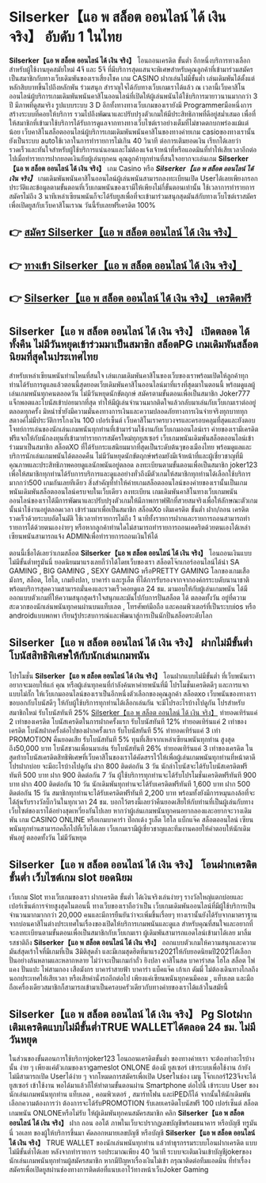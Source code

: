 # Silserker【แอ พ สล็อต ออนไลน์ ได้ เงิน จริง】  อับดับ 1 ในไทย

**Silserker【แอ พ สล็อต ออนไลน์ ได้ เงิน จริง】** โอนถอนเครดิต ขั้นต่ำ  อีกหนึ่งบริการทางเลือกสำหรับผู้ใช้งานยุคสมัยใหม่ 4จี และ 5จี ที่มีบริการสุดแสนจะพิเศษสำหรับคุณลูกค้าที่เข้ามาร่วมสมัครเป็นสมาชิกกับทางเว็บเดิมพันของเราเสี่ยงโชค เกม CASINO  ฝากเล่นไม่มีขั้นต่ำ เล่นเดิมพันได้ตั้งแต่ หลักสิบบาทขึ้นไปถึงหลักพัน ร่วมสนุก สำราญใจได้กับทางเว็บเกมเราได้แล้ว ณ เวลานี้เว็บคาสิโนออนไลน์ผู้บริการเกมเดิมพันพนันคาสิโนออนไลน์ที่เปิดให้ผู้เล่นพนันได้ใช้บริการมายาวนานมากกว่า 3 ปี มีภาพที่ดูสมจริง รูปแบบระบบ 3 D
อีกทั้งทางทางเว็บเกมของเรายังมี Programmerมือหนึ่งการสร้างระบบที่คอยให้บริการ  รวมไปถึงพัฒนาและปรับปรุงตัวเกมให้มีประสิทธิภาพที่ดีอยู่สม่ำเสมอ เพื่อที่ให้สมาชิกที่เข้ามาใช้บริการได้รับการดูแลจากทางทางเว็บไซต์เราอย่างเต็มที่ไม่ขาดตกบกพร่องแม้แต่น้อย เว็บคาสิโนสล็อตออนไลน์ผู้บริการเกมเดิมพันพนันคาสิโนของทางค่ายเกม casioของทางเรานั้นยังเป็นระบบ autoใช้เวลาในการทำรายการไม่เกิน 40 วินาที ต่อการเติมยอดเงิน เรียกได้เลยว่ารวดเร็วและทันใจสำหรับผู้ใช้บริการแน่นอนและไม่ต้องแจ้งเจ้าหน้าที่หรือแอดมินที่ทำให้เสียเวลาอีกต่อไปเมื่อทำรายการฝากยอดเงินกับผู้เล่นทุกคน
คุณลูกค้าทุกท่านที่สนใจอยากจะเล่นเกม **Silserker【แอ พ สล็อต ออนไลน์ ได้ เงิน จริง】** เกม Casino  หรือ ***Silserker【แอ พ สล็อต ออนไลน์ ได้ เงิน จริง】*** เกมเดิมพันพนันคาสิโนออนไลน์ผู้เล่นพนันสามารถลงทะเบียนเปิด Userได้เลยเพียงกรอกประวัติและข้อมูลตามขั้นตอนที่เว็บเกมพนันของเรามีให้เพียงไม่กี่ขั้นตอนเท่านั้น ใช้เวลาการทำรายการสมัครไม่ถึง 3 นาทีเหล่าเซียนพนันก็จะได้รับยูสเพื่อที่จะเข้ามาร่วมสนุกสุดมันส์กับทางเว็บไซต์เราสมัครเพื่อเปิดยูสกับเว็บคาสิโนเราณ วันนี้รับเลยฟรีเครดิต 100%

## 👉 [สมัคร Silserker【แอ พ สล็อต ออนไลน์ ได้ เงิน จริง】](https://archa888.com/)
## 👉 [ทางเข้า Silserker【แอ พ สล็อต ออนไลน์ ได้ เงิน จริง】](https://archa888.com/)
## 👉 [Silserker【แอ พ สล็อต ออนไลน์ ได้ เงิน จริง】 เครดิตฟรี](https://archa888.com/)

## Silserker【แอ พ สล็อต ออนไลน์ ได้ เงิน จริง】 เปิดตลอด ได้ทั้งคืน ไม่มีวันหยุดเข้าร่วมมาเป็นสมาชิก สล็อตPG เกมเดิมพันสล็อตนิยมที่สุดในประเทศไทย

สำหรับเหล่าเซียนพนันท่านไหนที่สนใจ เล่นเกมเดิมพันคาสิโนของเว็บของเราพร้อมเปิดให้ลูกค้าทุกท่านได้รับการดูแลแล้วตอนนี้สุดยอดเว็บเดิมพันคาสิโนออนไลน์มาที่แรงที่สุดมาในตอนนี้ พร้อมดูแลผู้เล่นเกมพนันทุกคนตลอดวัน ไม่มีวันหยุดนักขัตฤกษ์ สมัครตามขั้นตอนเพื่อเป็นสมาชิก Joker777 แจ็กพอตและโบนัสเข้าบ่อยมากที่สุด ทำให้มีผู้เล่นจำนวนมากติดใจแล้วกลับมาเล่นกับเว็บเกมเราต่ออยู่ตลอดทุกครั้ง มิหนำซ้ำยังมีความมั่นคงทางการเงินและความปลอดภัยทางการเงินจ่ายจริงทุกบาททุกสตางค์ไม่มีประวัติการโกงเงิน 100 เปอร์เซ็นต์ เว็บคาสิโนเราครบวงจรและครอบคลุมที่สุดและยังตอบโจทย์การเล่นของนักเล่นเกมพนันทุกท่านที่เข้ามาร่วมใช้งานกับเว็บเกมออนไลน์เรา
ค่ายของเรามีเครดิตฟรีแจกให้กับนักลงทุนที่เข้ามาทำรายการสมัครใหม่ทุกยูสเซอร์ เว็บเกมพนันเดิมพันสล็อตออนไลน์เข้าร่วมมาเป็นสมาชิก สล็อตXO ที่ได้รับกระแสนิยมมากที่สุดเป็นระดับต้นๆของเมืองไทย พร้อมดูแลและบริการนักเล่นเกมพนันได้ตลอดคืน ไม่มีวันหยุดนักขัตฤกษ์พร้อมยังมีเจ้าหน้าที่และผู้เชี่ยวชาญที่มีคุณภาพและประสิทธิภาพคอยดูแลนักพนันอยู่ตลอด ลงทะเบียนตามขั้นตอนเพื่อเป็นสมาชิก joker123 เพื่อให้สมาชิกทุกท่านได้รับการบริการและดูแลอย่างทั่วถึงมีตัวเกมให้สมาชิกทุกท่านได้เลือกใช้บริการมากกว่า500 เกมกันเลยทีเดียว
สิ่งสำคัญที่ทำให้ค่ายเกมสล็อตออนไลน์ของค่ายของเรานั้นเป็นเกมพนันเดิมพันสล็อตออนไลน์ครบจบในเว็บเดียว ลงทะเบียน  เกมเดิมพันคาสิโนทางเว็บเกมพนันออนไลน์ของเราได้มีการพัฒนาและปรับปรุงตัวเกมให้มีภาพกราฟฟิกที่สวยสมจริงเพื่อให้ลักษณะตัวเกมนั้นน่าใช้งานอยู่ตลอดเวลา เข้าร่วมมาเพื่อเป็นสมาชิก สล็อตXo เติมเครดิต ขั้นต่ำ ฝาก/ถอน เครดิตรวดเร็วด้วยระบบอัตโนมัติ ใช้เวลาทำรายการไม่ถึง 1 นาทีทั้งรายการฝากและรายการถอนสามารถทำรายการได้ด้วยตนเองง่ายๆ หรือหากลูกค้าท่านใดไม่สามารถทำรายการถอนเคดริตด้วยตนเองได้เหล่าเซียนพนันสามารถแจ้ง ADMINเพื่อทำรายการถอนเงินให้ได้

ตอนนี้เชื่อได้เลยว่าเกมสล็อต **Silserker【แอ พ สล็อต ออนไลน์ ได้ เงิน จริง】** โอนถอนเงินแบบไม่มีขั้นต่ำทรูมันนี่ ยอดนิยมมาแรงเลยก็ว่าได้โดยเว็บของเรา สล็อตโจ๊กเกอร์ออนไลน์ได้นำ SA GAMING , BIG GAMING , SEXY GAMING หรือPRETTY GAMING โลกของเกมเสือมังกร, สล็อต, ไฮโล, เกมยิงปลา, บาคาร่า และรูเล็ต ที่ได้การรับรองจากจากองค์กรระบดับนานาชาติ พร้อมบริการสุดความสามารถมั่นคงและรวดเร็วคอยดูแล 24 ชม. มามอบให้กับผู้เล่นเกมพนัน ได้มีออกแบบตัวเกมที่ให้ความสนุกสุดเร้าใจสนุกและมันไปกับการปั่นสล็อต ได้ ตลอดทั้งวัน อยู่ที่ความสะดวกของนักเล่นพนันทุกคนผ่านบนแท็บเลต , โทรศัพท์มือถือ และคอมพิวเตอร์ที่เป็นระบบios หรือ androidแบบพกพา เรียนรู้ประสบการณ์และพัฒนาสู่การเป็นนักปั่นสล็อตระดับโลก

## Silserker【แอ พ สล็อต ออนไลน์ ได้ เงิน จริง】 ฝากไม่มีขั้นต่ำ โบนัสสิทธิพิเศษให้กับนักเล่นเกมพนัน

โปรโมชั่น **Silserker【แอ พ สล็อต ออนไลน์ ได้ เงิน จริง】** โอนฝากแบบไม่มีขั้นต่ำ ที่เว็บพนันเราอยากจะมอบให้แก่  คุณ หรือผู้เล่นทุกคนที่กำลังค้นหาค่ายพนันที่มี โปรโมชั่นเครดิตดีๆ และการแจกแบบไม่กั๊ก ให้เว็บเกมออนไลน์ของเราเป็นอีกหนึ่งตัวเลือกของคุณลูกค้า สล็อตxo เว็บพนันของทางเรา ขอบอกกับโบนัสดีๆ ให้กับผู้ใช้บริการทุกท่านได้เลือกเล่นกัน จะมีโปรอะไรบ้างไปดูกัน
โปรสำหรับสมาชิกใหม่ รับโบนัสทันที 25% [Silserker【แอ พ สล็อต ออนไลน์ ได้ เงิน จริง】](https://archa888.com/) ทำยอดเทิร์นแค่ 2 เท่าของเครดิต
โบนัสเครดิตในการฝากครั้งแรก รับโบนัสทันที 12% ทำยอดเทิร์นแค่ 2 เท่าของเครดิต
โบนัสฝากครั้งต่อไปของฝากครั้งแรก รับโบนัสทันที 5% ทำยอดเทิร์นแค่ 3 เท่า
 PROMOTION คืนยอดเสีย รับโบนัสทันที 5% ทุนที่เสียจากเหล่าเซียนพนันทุกท่าน สูงสุดถึง50,000 บาท
โบนัสชวนเพื่อนมาเล่น รับโบนัสทันที 26% ทำยอดเทิร์นแค่ 3 เท่าของเครดิต
ในสุดท้ายโบนัสเครดิตสิทธิพิเศษที่เว็บคาสิโนของเราได้คัดสรรไว้ให้เพื่อผู้เล่นเกมพนันทุกท่านที่หน้าตาดี โปรฝากบ่อย จะมีอะไรบ้างไปดูกัน
ฝาก 800 ติดต่อกัน 3 วัน นักล่าโบนัสจะได้รับโบนัสเครดิตฟรีทันที 500 บาท
ฝาก 900 ติดต่อกัน 7 วัน ผู้ใช้บริการทุกท่านจะได้รับโปรโมชั่นเครดิตฟรีทันที 900 บาท
ฝาก 400 ติดต่อกัน 10 วัน นักเดิมพันทุกท่านจะได้รับเครดิตฟรีทันที 1,600 บาท
ฝาก 500 ติดต่อกัน 15 วัน สมาชิกทุกท่านจะได้รับเครดิตฟรีทันที 2,200 บาท
พร้อมทั้งยังมีการหมุนกงล้อที่จะได้ลุ้นรับรางวัลบิ๊กวินในทุกเวลา 24 ชม. บอกไว้ตรงนี้เลยว่าคืนยอดเสียให้กับท่านที่เป็นผู้เล่นกับทางเว็บไซต์ของเราได้อย่างสุดเหวี่ยงกันไปเลย หากว่าผู้เล่นเกมพนันทุกคนอยากลองและอยากจะวางเดิมพัน เกม CASINO ONLINE หรือเกมบาคาร่า ป๊อกเด้ง รูเล็ต ไฮโล แบ็กแจ๊ค สล็อตออนไลน์ เซียนพนันทุกท่านสามารถคลิ๊กไปที่เว็บได้เลย เว็บเกมเรามีผู้เชี่ยวชาญและทีมงานคอยให้คำตอบให้นักเดิมพันอยู่ ตลอดทั้งวัน ไม่มีวันหยุด

## Silserker【แอ พ สล็อต ออนไลน์ ได้ เงิน จริง】 โอนฝากเครดิต ขั้นต่ำ  เว็บไซต์เกม slot ยอดนิยม

เว็บเกม Slot ทางเว็บเกมของเรา ฝากเครดิต ขั้นต่ำ ได้เงินจริงเล่นง่ายๆ รางวัลใหญ่แตกบ่อยและเปอร์เซ็นต์การจ่ายสูงสุดในตอนนี้ ทางเว็บของเราถือว่าเป็น เว็บเกมเดิมพันออนไลน์ที่มีผู้ใช้บริการเป็นจำนวนมากมากกว่า 20,000 คนและมีการยืนยันว่าจะเพิ่มขึ้นเรื่อยๆ ทางเรานั้นยังได้รับจากมาตราฐานจากบ่อนคาสิโนต่างประเทศในเรื่องของเปิดให้บริการเกมพนันและดูแล สำหรับคุณที่สนใจและอยากที่จะลงทะเบียนตามขั้นตอนเพื่อเป็นสมาชิกกับเว็บเกมเรา ผู้เดิมพันสามารถแอดไลน์เข้ามาได้เลย
	มาลิ้มรสชาติถึง **Silserker【แอ พ สล็อต ออนไลน์ ได้ เงิน จริง】** ออกแบบตัวเกมให้ความสนุกและความมันส์สุดเร้าใจที่มีเกมที่เป็น 3มิติสุดล้ำ และมีเกมสุดฮิตที่มาแรง2021ให้กับยอดนิยมปี2021ได้เลือกปั่นอย่างล้นหลามและหลากหลาย  ไม่ว่าจะเป็นเกมกำถั่ว  ยิงปลา คาสิโนสด บาคาร่าสด ไฮโล สล็อต ไพ่แคง ปั่นแปะ ไพ่สามกอง เสือมังกร บาคาร่าสายฟ้า บาคาร่า แบ็คแจ๊ค เก้าเก ดัมมี่ ไม่ต้องเดินทางไกลถึงนอกประเทศให้เสียเวลา หรือเสียค่านั่งรถอีกต่อไป เพียงแค่เซียนพนันทุกคนมีคอม , แท็บเลต และมือถือเครื่องเดียวสมาชิกก็สามารถเข้ามาเป็นครอบครัวเดียวกับทางค่ายของเราได้แล้วในสมัยนี้

## Silserker【แอ พ สล็อต ออนไลน์ ได้ เงิน จริง】  Pg Slotฝากเติมเครดิตแบบไม่มีขั้นต่ำTRUE WALLETได้ตลอด 24 ชม. ไม่มีวันหยุด

ในส่วนของขั้นตอนการใช้บริการjoker123 โอนถอนเครดิตขั้นต่ำ ของทางค่ายเรา จะต้องทำอะไรบ้างนั้น ง่าย ๆ เพียงแค่ตัวเกมของเราgameslot ONLONE ต้องมี ยูสเซอร์ เข้าระบบเพื่อใช้งาน ถ้ายังไม่มีสามารถเปิด Userได้ง่าย ๆ จากโหมดการสมัครเพื่อเปิด Userในช่อง เมนู โจ๊กเกอร์123จึงจะได้ ยูสเซอร์ เข้าใช้งาน พอได้มาแล้วก็ให้ทำตามขั้นตอนผ่าน Smartphone ต่อไปนี้
เข้าระบบ User  ของนักเล่นเกมพนันทุกท่าน แท็บเลต , คอมพิวเตอร์ , สมาร์ทโฟน และiPEDก็ได้
จากนั้นให้นักเดิมพันเลือกความต้องการว่า ต้องการจะได้รับPROMOTION รับเลยเครดิตโบนัสฟรี 100 เปอร์เซ็นต์  สล็อตเกมพนัน ONLONEหรือไม่รับ
ให้ผู้เดิมพันทุกคนสมัครสมาชิก คลิก **Silserker【แอ พ สล็อต ออนไลน์ ได้ เงิน จริง】** ฝาก ถอน ออโต้ ภาพในเว็บจะปรากฏเลขบัญชีพร้อมธนาคาร หรือบัญชี ทรูมันนี่ วอเลท ของผู้ให้บริการขึ้นมา
คัดลอกหมายเลขบัญชี หรือบัญชี **Silserker【แอ พ สล็อต ออนไลน์ ได้ เงิน จริง】** TRUE WALLET ของนักเล่นพนันทุกท่าน แล้วทำธุรกรรมระบบโอนฝากเครดิต แบบไม่มีขั้นต่ำได้เลย
หลังจากทำรายการ รอประมาณเพียง 40 วินาที ระบบจะเติมเงินเข้าบัญชีjokerของนักเล่นเกมพนันทุกท่านผู้สมัครสมาชิก
หากมีปัญหาเรื่องเงินไม่เข้า กรุณาติดต่อทีมแอดมิน ที่ทำเรื่องสมัครเพื่อเปิดยูสผ่านช่องทางการติดต่อที่แนบเอาไว้ทางหน้าเว็บJoker Gaming


